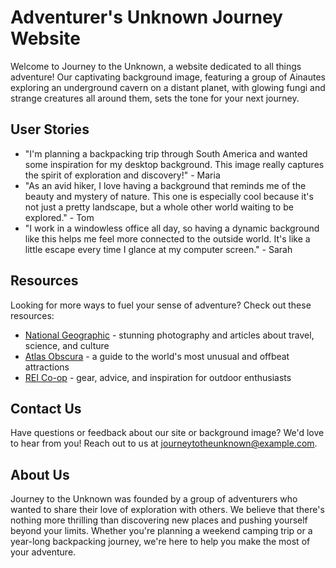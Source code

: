 <!--font:Montserrat-->

# Adventurer's Unknown Journey Website

Welcome to Journey to the Unknown, a website dedicated to all things adventure! Our captivating background image, featuring a group of Ainautes exploring an underground cavern on a distant planet, with glowing fungi and strange creatures all around them, sets the tone for your next journey.

## User Stories

- "I'm planning a backpacking trip through South America and wanted some inspiration for my desktop background. This image really captures the spirit of exploration and discovery!" - Maria
- "As an avid hiker, I love having a background that reminds me of the beauty and mystery of nature. This one is especially cool because it's not just a pretty landscape, but a whole other world waiting to be explored." - Tom
- "I work in a windowless office all day, so having a dynamic background like this helps me feel more connected to the outside world. It's like a little escape every time I glance at my computer screen." - Sarah

## Resources

Looking for more ways to fuel your sense of adventure? Check out these resources:

- [National Geographic](#) - stunning photography and articles about travel, science, and culture
- [Atlas Obscura](#) - a guide to the world's most unusual and offbeat attractions
- [REI Co-op](#) - gear, advice, and inspiration for outdoor enthusiasts

## Contact Us

Have questions or feedback about our site or background image? We'd love to hear from you! Reach out to us at [journeytotheunknown@example.com](mailto:journeytotheunknown@example.com).

## About Us

Journey to the Unknown was founded by a group of adventurers who wanted to share their love of exploration with others. We believe that there's nothing more thrilling than discovering new places and pushing yourself beyond your limits. Whether you're planning a weekend camping trip or a year-long backpacking journey, we're here to help you make the most of your adventure.

<!--

Write me content for website with wallpaper which alt text is:

"A group of Ainautes exploring an underground cavern on a distant planet, with glowing fungi and strange creatures all around them."

The name/title of the page should not be 1:1 copy of the alt text but rather a real content of the website which is using this wallpaper.

- Use markdown format 
- Start with heading
- Heading should be short and concise
- The content should look like a real website 
- The website should not be about the wallpaper, wallpaper is just a related background
- Heading should be contain work "wallpaper" or "background"
- Include real sections like references, contact, user stories, etc. use things relevant to the page purpose.
- Feel free to use structure like headings, bullets, numbering, blockquotes, paragraphs, horizontal lines, etc.
- You can use formatting like bold or _italic_
- You can include UTF-8 emojis
- Links should be only #hash anchors (and you can refer to the document itself)
- Do not include images


---


# Exploring the Depths: A Wallpaper for Adventurers

Welcome to Exploring the Depths, a website dedicated to all things adventure! Our wallpaper, featuring a group of Ainautes exploring an underground cavern on a distant planet, with glowing fungi and strange creatures all around them, is the perfect backdrop for your next journey.

## User Stories

- "I'm planning a backpacking trip through South America and wanted some inspiration for my desktop background. This wallpaper really captures the spirit of exploration and discovery!" - Maria
- "As an avid hiker, I love having a wallpaper that reminds me of the beauty and mystery of nature. This one is especially cool because it's not just a pretty landscape, but a whole other world waiting to be explored." - Tom
- "I work in a windowless office all day, so having a dynamic wallpaper like this helps me feel more connected to the outside world. It's like a little escape every time I glance at my computer screen." - Sarah

## Resources

Looking for more ways to fuel your sense of adventure? Check out these resources:

- [National Geographic](#) - stunning photography and articles about travel, science, and culture
- [Atlas Obscura](#) - a guide to the world's most unusual and offbeat attractions
- [REI Co-op](#) - gear, advice, and inspiration for outdoor enthusiasts

## Contact Us

Have questions or feedback about our site or wallpaper? We'd love to hear from you! Reach out to us at [exploringthedepths@example.com](mailto:exploringthedepths@example.com).

## About Us

Exploring the Depths was founded by a group of adventurers who wanted to share their love of exploration with others. We believe that there's nothing more thrilling than discovering new places and pushing yourself beyond your limits. Whether you're planning a weekend camping trip or a year-long backpacking journey, we're here to help you make the most of your adventure.


---


Heading should not include word "wallpaper". The website should not be about the wallpaper itself, wallpaper is just a related background, rewrite whole content.


---


# Journey to the Unknown: A Website for Adventurers

Welcome to Journey to the Unknown, a website dedicated to all things adventure! Our captivating background image, featuring a group of Ainautes exploring an underground cavern on a distant planet, with glowing fungi and strange creatures all around them, sets the tone for your next journey.

## User Stories

- "I'm planning a backpacking trip through South America and wanted some inspiration for my desktop background. This image really captures the spirit of exploration and discovery!" - Maria
- "As an avid hiker, I love having a background that reminds me of the beauty and mystery of nature. This one is especially cool because it's not just a pretty landscape, but a whole other world waiting to be explored." - Tom
- "I work in a windowless office all day, so having a dynamic background like this helps me feel more connected to the outside world. It's like a little escape every time I glance at my computer screen." - Sarah

## Resources

Looking for more ways to fuel your sense of adventure? Check out these resources:

- [National Geographic](#) - stunning photography and articles about travel, science, and culture
- [Atlas Obscura](#) - a guide to the world's most unusual and offbeat attractions
- [REI Co-op](#) - gear, advice, and inspiration for outdoor enthusiasts

## Contact Us

Have questions or feedback about our site or background image? We'd love to hear from you! Reach out to us at [journeytotheunknown@example.com](mailto:journeytotheunknown@example.com).

## About Us

Journey to the Unknown was founded by a group of adventurers who wanted to share their love of exploration with others. We believe that there's nothing more thrilling than discovering new places and pushing yourself beyond your limits. Whether you're planning a weekend camping trip or a year-long backpacking journey, we're here to help you make the most of your adventure.


---


Write me a Google font which is best fitting for the website.

Pick from the list:
- Exo 2
- Great Vibes
- Alegreya
- Lobster
- Barlow Condensed
- Creepster
- Lato
- IBM Plex Sans
- Cinzel Decorative
- Open Sans
- Cinzel
- Roboto
- Playfair Display
- Poppins
- Montserrat
- Orbitron
- Futura
- Raleway
- Inter
- Cabin
- Cormorant Garamond
- Dancing Script


Write just the font name nothing else.


---


Montserrat

-->
